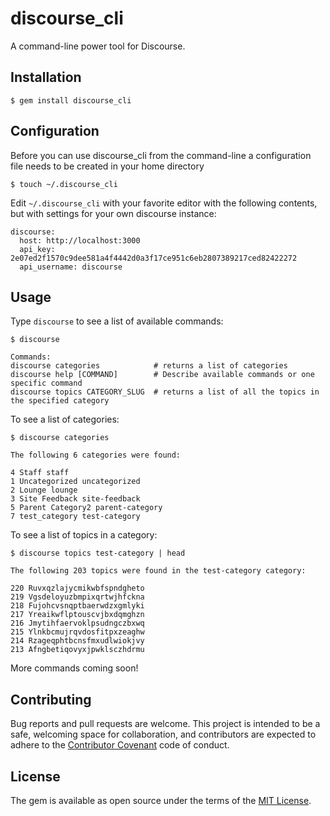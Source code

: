 # discourse_cli 

A command-line power tool for Discourse.

## Installation

    $ gem install discourse_cli

## Configuration

Before you can use discourse_cli from the command-line a configuration file
needs to be created in your home directory

    $ touch ~/.discourse_cli

Edit `~/.discourse_cli` with your favorite editor with the following contents,
but with settings for your own discourse instance:

    discourse:
      host: http://localhost:3000
      api_key: 2e07ed2f1570c9dee581a4f4442d0a3f17ce951c6eb2807389217ced82422272
      api_username: discourse 
     

## Usage

Type `discourse` to see a list of available commands:

    $ discourse

    Commands:
    discourse categories            # returns a list of categories
    discourse help [COMMAND]        # Describe available commands or one specific command
    discourse topics CATEGORY_SLUG  # returns a list of all the topics in the specified category

To see a list of categories:

    $ discourse categories
    
    The following 6 categories were found:
    
    4 Staff staff
    1 Uncategorized uncategorized
    2 Lounge lounge
    3 Site Feedback site-feedback
    5 Parent Category2 parent-category
    7 test_category test-category


To see a list of topics in a category:

    $ discourse topics test-category | head
    
    The following 203 topics were found in the test-category category:
    
    220 Ruvxqzlajycmikwbfspndgheto
    219 Vgsdeloyuzbmpixqrtwjhfckna
    218 Fujohcvsnqptbaerwdzxgmlyki
    217 Yreaikwflptouscvjbxdqmghzn
    216 Jmytihfaervoklpsudngczbxwq
    215 Ylnkbcmujrqvdosfitpxzeaghw
    214 Rzageqphtbcnsfmxudlwiokjvy
    213 Afngbetiqovyxjpwklsczhdrmu


More commands coming soon!


## Contributing

Bug reports and pull requests are welcome. This project is intended to be
a safe, welcoming space for collaboration, and contributors are expected to
adhere to the [Contributor Covenant](contributor-covenant.org) code of conduct.


## License

The gem is available as open source under the terms of the [MIT
License](http://opensource.org/licenses/MIT).

